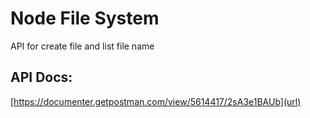 # Node File System
API for create file and list file name

## API Docs: 
[https://documenter.getpostman.com/view/5614417/2sA3e1BAUb](url)
